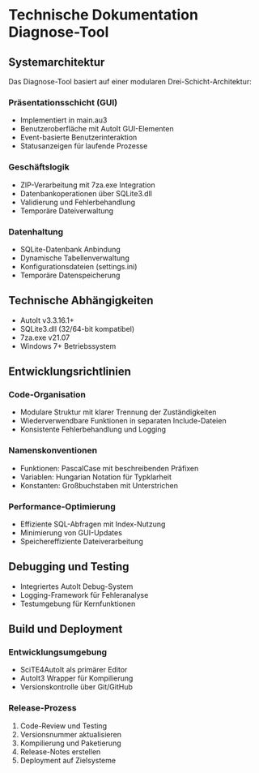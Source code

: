 # Technische Dokumentation Diagnose-Tool

## Systemarchitektur

Das Diagnose-Tool basiert auf einer modularen Drei-Schicht-Architektur:

### Präsentationsschicht (GUI)
- Implementiert in main.au3
- Benutzeroberfläche mit AutoIt GUI-Elementen
- Event-basierte Benutzerinteraktion
- Statusanzeigen für laufende Prozesse

### Geschäftslogik
- ZIP-Verarbeitung mit 7za.exe Integration
- Datenbankoperationen über SQLite3.dll
- Validierung und Fehlerbehandlung
- Temporäre Dateiverwaltung

### Datenhaltung
- SQLite-Datenbank Anbindung
- Dynamische Tabellenverwaltung
- Konfigurationsdateien (settings.ini)
- Temporäre Datenspeicherung

## Technische Abhängigkeiten

- AutoIt v3.3.16.1+
- SQLite3.dll (32/64-bit kompatibel)
- 7za.exe v21.07
- Windows 7+ Betriebssystem

## Entwicklungsrichtlinien

### Code-Organisation
- Modulare Struktur mit klarer Trennung der Zuständigkeiten
- Wiederverwendbare Funktionen in separaten Include-Dateien
- Konsistente Fehlerbehandlung und Logging

### Namenskonventionen
- Funktionen: PascalCase mit beschreibenden Präfixen
- Variablen: Hungarian Notation für Typklarheit
- Konstanten: Großbuchstaben mit Unterstrichen

### Performance-Optimierung
- Effiziente SQL-Abfragen mit Index-Nutzung
- Minimierung von GUI-Updates
- Speichereffiziente Dateiverarbeitung

## Debugging und Testing

- Integriertes AutoIt Debug-System
- Logging-Framework für Fehleranalyse
- Testumgebung für Kernfunktionen

## Build und Deployment

### Entwicklungsumgebung
- SciTE4AutoIt als primärer Editor
- AutoIt3 Wrapper für Kompilierung
- Versionskontrolle über Git/GitHub

### Release-Prozess
1. Code-Review und Testing
2. Versionsnummer aktualisieren
3. Kompilierung und Paketierung
4. Release-Notes erstellen
5. Deployment auf Zielsysteme